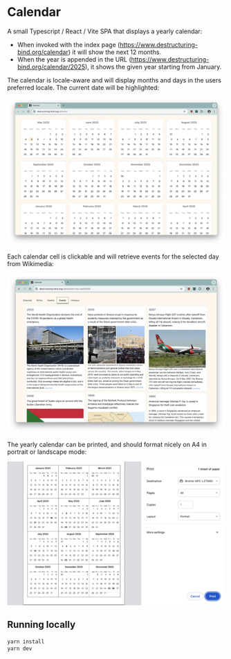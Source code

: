 # Calendar

A small Typescript / React / Vite SPA that displays a yearly calendar:

- When invoked with the index page (https://www.destructuring-bind.org/calendar) it will show the next 12 months.
- When the year is appended in the URL (https://www.destructuring-bind.org/calendar/2025), it shows the given year starting from January.

The calendar is locale-aware and will display months and days in the users preferred locale. The current date will be highlighted:

![image](./doc/screenshot.webp)

Each calendar cell is clickable and will retrieve events for the selected day from Wikimedia:

![image](./doc/on-this-day.webp)

The yearly calendar can be printed, and should format nicely on A4 in portrait or landscape mode:

![image](./doc/print-layout.webp)

## Running locally

```
yarn install
yarn dev
```
